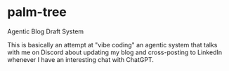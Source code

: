 # palm-tree
Agentic Blog Draft System

This is basically an attempt at "vibe coding" an agentic system that talks with me on Discord about updating my blog and cross-posting to LinkedIn whenever I have an interesting chat with ChatGPT.

